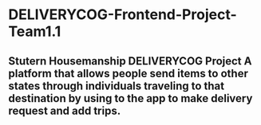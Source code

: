 # DELIVERYCOG-Frontend-Project-Team1.1
## Stutern Housemanship DELIVERYCOG Project A platform that allows people send items to other states through individuals traveling to that destination by using to the app to make delivery request and add trips.
